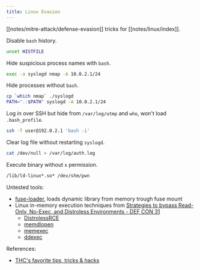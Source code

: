 ```yaml
---
title: Linux Evasion
---
```


[[notes/mitre-attack/defense-evasion]] tricks for [[notes/linux/index]].

Disable `bash` history.

~~~ bash
unset HISTFILE
~~~

Hide suspicious process names with `bash`.

~~~ bash
exec -a syslogd nmap -A 10.0.2.1/24
~~~

Hide processes without `bash`.

~~~ bash
cp `which nmap` ./syslogd
PATH=".:$PATH" syslogd -A 10.0.2.1/24
~~~

Log in over SSH but hide from `/var/log/utmp` and `who`, won't load `.bash_profile`.

~~~ bash
ssh -T user@192.0.2.1 'bash -i'
~~~

Clear log file without restarting `syslogd`.

~~~ bash
cat /dev/null > /var/log/auth.log
~~~

Execute binary without `x` permission.

~~~ bash
/lib/ld-linux*.so* /dev/shm/pwn
~~~

Untested tools:

- [fuse-loader](https://github.com/EvanMcBroom/fuse-loader), loads dynamic library from memory trough fuse mount
- Linux in-memory execution techniques from [Strategies to bypass Read-Only, No-Exec, and Distroless Environments - DEF CON 31](http://web.archive.org/web/20230814075243/https://media.defcon.org/DEF%20CON%2031/DEF%20CON%2031%20presentations/Carlos%20Polop%20Yago%20Gutierrez%20-%20Exploring%20Linux%20Memory%20Manipulation%20for%20Stealth%20and%20Evasion%20Strategies%20to%20bypass%20Read-Only%20No-Exec%20and%20Distroless%20Environments.pdf)
    - [DistrolessRCE](https://github.com/carlospolop/DistrolessRCE)
    - [memdlopen](https://github.com/arget13/memdlopen)
    - [memexec](https://github.com/arget13/memexec)
    - [ddexec](https://github.com/arget13/DDexec)

References:

- [THC's favorite tips, tricks & hacks](https://github.com/hackerschoice/thc-tips-tricks-hacks-cheat-sheet/)
